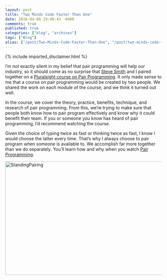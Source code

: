 ```yaml
---
layout: post
title: "Two Minds Code Faster Than One"
date: 2016-04-08 19:40:43 -0400
comments: true
published: true
categories: ["blog", "archives"]
tags: ["Blog"]
alias: ["/post/Two-Minds-Code-Faster-Than-One", "/post/two-minds-code-faster-than-one"]
---
```

<!-- more -->
{% include imported_disclaimer.html %}
<p> I’m not exactly silent in my belief that pair programming will help our industry, so it should come as no surprise that <a href="http://ardalis.com/" target="_blank">Steve Smith</a> and I paired together on a <a href="https://app.pluralsight.com/library/courses/pair-programming" target="_blank">Pluralsight course on Pair Programming</a>. It only made sense to me that a course on pair programming would be created by two people. We shared the work on each module of the course, and we think it turned out well.</p> <p>In the course, we cover the theory, practice, benefits, technique, and research of pair programming. From this, we’re trying to make sure that people both know how to pair program effectively and know why it could benefit their team. If you or someone you know has heard of pair programming, I’d recommend watching the course.</p> <p>Given the choice of typing twice as fast or thinking twice as fast, I know I would choose the latter every time. That’s why I always choose to pair program when someone is available to. We accomplish far more together than we do separately. You’ll learn how and why when you watch <a href="https://app.pluralsight.com/library/courses/pair-programming" target="_blank">Pair Programming</a>.</p> <p><img title="StandingPairing" style="border-top: 0px; border-right: 0px; border-bottom: 0px; border-left: 0px; display: inline" border="0" alt="StandingPairing" src="http://brendan.enrick.com/image.axd?picture=StandingPairing.jpg" width="644" height="364"></p>
